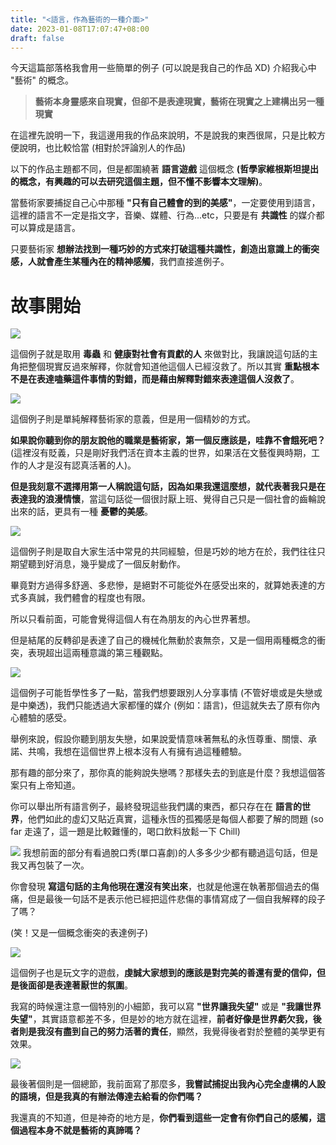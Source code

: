 ```yaml
---
title: "<語言，作為藝術的一種介面>"
date: 2023-01-08T17:07:47+08:00
draft: false
---
```

今天這篇部落格我會用一些簡單的例子 (可以說是我自己的作品 XD) 介紹我心中 "藝術" 的概念。

> **藝術本身靈感來自現實，但卻不是表達現實，藝術在現實之上建構出另一種現實**

在這裡先說明一下，我這邊用我的作品來說明，不是說我的東西很屌，只是比較方便說明，也比較恰當 (相對於評論別人的作品)

以下的作品主題都不同，但是都圍繞著 **語言遊戲** 這個概念 **(哲學家維根斯坦提出的概念，有興趣的可以去研究這個主題，但不懂不影響本文理解)**。

當藝術家要捕捉自己心中那種 **"只有自己體會的到的美感"**，一定要使用到語言，這裡的語言不一定是指文字，音樂、媒體、行為...etc，只要是有 **共識性** 的媒介都可以算成是語言。


只要藝術家 **想辦法找到一種巧妙的方式來打破這種共識性，創造出意識上的衝突感，人就會產生某種內在的精神感觸**，我們直接進例子。

# 故事開始

![](/images/meta-lang_0.jpg)

這個例子就是取用 **毒蟲** 和 **健康對社會有貢獻的人** 來做對比，我讓說這句話的主角把整個現實反過來解釋，你就會知道他這個人已經沒救了。所以其實 **重點根本不是在表達嗑藥這件事情的對錯，而是藉由解釋對錯來表達這個人沒救了**。

![](/images/meta-lang_1.jpg)

這個例子則是單純解釋藝術家的意義，但是用一個精妙的方式。

**如果說你聽到你的朋友說他的職業是藝術家，第一個反應該是，哇靠不會餓死吧？**(這裡沒有貶義，只是剛好我們活在資本主義的世界，如果活在文藝復興時期，工作的人才是沒有認真活著的人)。

**但是我刻意不選擇用第一人稱說這句話，因為如果我還這麼想，就代表著我只是在表達我的浪漫情懷**，當這句話從一個很討厭上班、覺得自己只是一個社會的齒輪說出來的話，更具有一種 **憂鬱的美感**。

![](/images/meta-lang_2.jpg)

這個例子則是取自大家生活中常見的共同經驗，但是巧妙的地方在於，我們往往只期望聽到好消息，幾乎變成了一個反射動作。

畢竟對方過得多舒適、多悲慘，是絕對不可能從外在感受出來的，就算她表達的方式多真誠，我們體會的程度也有限。

所以只看前面，可能會覺得這個人有在為朋友的內心世界著想。

但是結尾的反轉卻是表達了自己的機械化無動於衷無奈，又是一個用兩種概念的衝突，表現超出這兩種意識的第三種觀點。

![](/images/meta-lang_3.jpg)

這個例子可能哲學性多了一點，當我們想要跟別人分享事情 (不管好壞或是失戀或是中樂透)，我們只能透過大家都懂的媒介 (例如：語言)，但這就失去了原有你內心體驗的感受。

舉例來說，假設你聽到朋友失戀，如果說愛情意味著無私的永恆尊重、關懷、承諾、共鳴，我想在這個世界上根本沒有人有擁有過這種體驗。

那有趣的部分來了，那你真的能夠說失戀嗎？那樣失去的到底是什麼？我想這個答案只有上帝知道。

你可以舉出所有語言例子，最終發現這些我們講的東西，都只存在在 **語言的世界**，他們如此的虛幻又貼近真實，這種永恆的孤獨感是每個人都要了解的問題 (so far 走遠了，這一題是比較難懂的，喝口飲料放鬆一下 Chill)

![](/images/meta-lang_4.jpg)
我想前面的部分有看過脫口秀(單口喜劇)的人多多少少都有聽過這句話，但是我又再包裝了一次。

你會發現 **寫這句話的主角他現在還沒有笑出來**，也就是他還在執著那個過去的傷痛，但是最後一句話不是表示他已經把這件悲傷的事情寫成了一個自我解釋的段子了嗎？

(笑！又是一個概念衝突的表達例子)

![](/images/meta-lang_6.jpg)

這個例子也是玩文字的遊戲，**虔誠大家想到的應該是對完美的善還有愛的信仰，但是後面卻是表達著厭世的氛圍**。

我寫的時候還注意一個特別的小細節，我可以寫 **"世界讓我失望"** 或是 **"我讓世界失望"**，其實語意都差不多，但是妙的地方就在這裡，**前者好像是世界虧欠我，後者則是我沒有盡到自己的努力活著的責任**，顯然，我覺得後者對於整體的美學更有效果。

![](/images/meta-lang_5.jpg)

最後著個則是一個總節，我前面寫了那麼多，**我嘗試捕捉出我內心完全虛構的人設的語境，但是我真的有辦法傳達去給看的你們嗎？**

我還真的不知道，但是神奇的地方是，**你們看到這些一定會有你們自己的感觸，這個過程本身不就是藝術的真諦嗎？**




